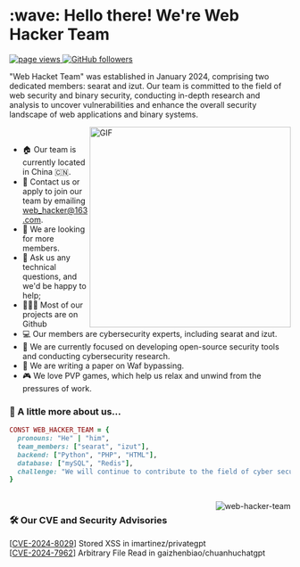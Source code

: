 <h1 align="left" id="macropower-title">:wave: Hello there! We're Web Hacker Team</h1>
<p align="left">
  <a href="https://github.com/web-hacker-team">
    <img src="https://komarev.com/ghpvc/?username=web-hacker-team" alt="page views">
  </a>
  <a href="https://github.com/web-hacker-team?tab=followers">
    <img alt="GitHub followers" src="https://img.shields.io/github/followers/web-hacker-team?color=green&logo=github">
  </a>
</p>

"Web Hacket Team" was established in January 2024, comprising two dedicated members: searat and izut. Our team is committed to the field of web security and binary security, conducting in-depth research and analysis to uncover vulnerabilities and enhance the overall security landscape of web applications and binary systems.

<img align="right" alt="GIF" src="https://raw.githubusercontent.com/abhisheknaiidu/abhisheknaiidu/master/code.gif" width="360px"/>
<br/>

- :house: Our team is currently located in China 🇨🇳.
- :email: Contact us or apply to join our team by emailing web_hacker@163.com.
- 🤝 We are looking for more members.
- 💬 Ask us any technical questions, and we'd be happy to help;
- 👨🏻‍💻 Most of our projects are on Github
- :computer: Our members are cybersecurity experts, including searat and izut.
- :dart: We are currently focused on developing open-source security tools and conducting cybersecurity research.
- 🌱 We are writing a paper on Waf bypassing.
- :video_game: We love PVP games, which help us relax and unwind from the pressures of work.

### 🧐 A little more about us...  

```ruby
CONST WEB_HACKER_TEAM = {
  pronouns: "He" | "him",
  team_members: ["searat", "izut"],
  backend: ["Python", "PHP", "HTML"],
  database: ["mySQL", "Redis"],
  challenge: "We will continue to contribute to the field of cyber security."
}
```
<br/>
<img src="https://github-readme-stats.vercel.app/api?username=web-hacker-team&show_icons=true" alt="web-hacker-team" align="right" />

### 🛠️ Our CVE and Security Advisories
[[CVE-2024-8029](https://www.cve.org/CVERecord?id=CVE-2024-8029)] Stored XSS in imartinez/privategpt
<br/>
[[CVE-2024-7962](https://www.cve.org/CVERecord?id=CVE-2024-7962)] Arbitrary File Read in gaizhenbiao/chuanhuchatgpt


